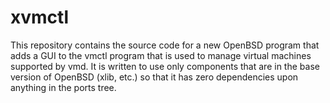 # xvmctl

This repository contains the source code for a new OpenBSD program that
adds a GUI to the vmctl program that is used to manage virtual machines
supported by vmd.  It is written to use only components that are in
the base version of OpenBSD (xlib, etc.) so that it has zero dependencies
upon anything in the ports tree.
